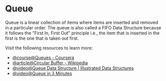 # Queue

Queue is a linear collection of items where items are inserted and removed in a particular order. The queue is also called a FIFO Data Structure because it follows the "First In, First Out" principle i.e., the item that is inserted in the first is the one that is taken out first.

Visit the following resources to learn more:

- [@course@Queues - Coursera](https://www.coursera.org/lecture/data-structures/queues-EShpq)
- [@article@Circular Buffer - Wikipedia](https://en.wikipedia.org/wiki/Circular_buffer)
- [@video@Queue Data Structure | Illustrated Data Structures](https://www.youtube.com/watch?v=mDCi1lXd9hc)
- [@video@Queue in 3 Minutes](https://www.youtube.com/watch?v=D6gu-_tmEpQ)